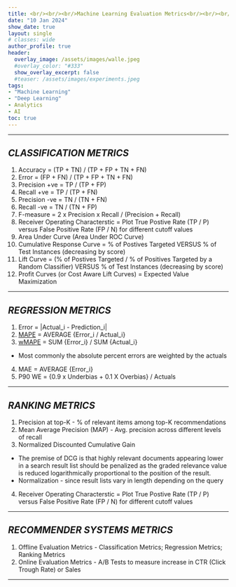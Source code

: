 ```yaml
---
title: <br/><br/><br/>Machine Learning Evaluation Metrics<br/><br/><br/>
date: "10 Jan 2024"
show_date: true
layout: single
# classes: wide
author_profile: true
header:
  overlay_image: /assets/images/walle.jpeg
  #overlay_color: "#333"
  show_overlay_excerpt: false
  #teaser: /assets/images/experiments.jpeg
tags:
- "Machine Learning"
- "Deep Learning"
- Analytics
- AI
toc: true
---
```


_________________________________________________________________________________________________________________________________________________________________________________

## _**CLASSIFICATION METRICS**_

1. Accuracy = (TP + TN) / (TP + FP + TN + FN)
2. Error = (FP + FN) / (TP + FP + TN + FN)
3. Precision +ve = TP / (TP + FP)
4. Recall +ve = TP / (TP + FN)
5. Precision -ve = TN / (TN + FN)
6. Recall -ve = TN / (TN + FP)
7. F-measure = 2 x Precision x Recall / (Precision + Recall)
8. Receiver Operating Characterstic = Plot True Postive Rate (TP / P) versus False Positive Rate (FP / N) for different cutoff values
9. Area Under Curve (Area Under ROC Curve)
10. Cumulative Response Curve = % of Postives Targeted VERSUS % of Test Instances (decreasing by score)
11. Lift Curve =  (% of Postives Targeted / % of Positives Targeted by a Random Classifier) VERSUS % of Test Instances (decreasing by score)
12. Profit Curves (or Cost Aware Lift Curves) = Expected Value Maximization

_________________________________________________________________________________________________________________________________________________________________________________

## _**REGRESSION METRICS**_

1. Error = \|Actual_i - Prediction_i\|
2. [MAPE](https://en.wikipedia.org/wiki/Mean_absolute_percentage_error) = AVERAGE {Error_i / Actual_i}
3. [wMAPE](https://en.wikipedia.org/wiki/Mean_absolute_percentage_error#WMAPE) = SUM {Error_i} / SUM {Actual_i}
* Most commonly the absolute percent errors are weighted by the actuals 
4. MAE = AVERAGE {Error_i}
5. P90 WE = {0.9 x Underbias + 0.1 X Overbias} / Actuals

_________________________________________________________________________________________________________________________________________________________________________________

## _**RANKING METRICS**_

1. Precision at top-K - % of relevant items among top-K recommendations
2. Mean Average Precision (MAP) - Avg. precision across different levels of recall
3. Normalized Discounted Cumulative Gain
* The premise of DCG is that highly relevant documents appearing lower in a search result list should be penalized as the graded relevance value is reduced logarithmically proportional to the position of the result.
* Normalization - since result lists vary in length depending on the query
4. Receiver Operating Characterstic = Plot True Postive Rate (TP / P) versus False Positive Rate (FP / N) for different cutoff values

_________________________________________________________________________________________________________________________________________________________________________________

## _**RECOMMENDER SYSTEMS METRICS**_

1. Offline Evaluation Metrics - Classification Metrics; Regression Metrics; Ranking Metrics
2. Online Evaluation Metrics - A/B Tests to measure increase in CTR (Click Trough Rate) or Sales

_________________________________________________________________________________________________________________________________________________________________________________
